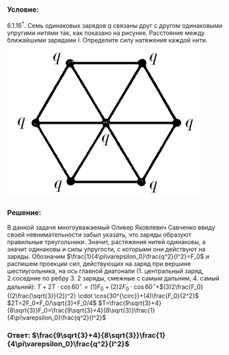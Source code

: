 ###  Условие: 

$6.1.16^*.$ Семь одинаковых зарядов $q$ связаны друг с другом одинаковыми упругими нитями так, как показано на рисунке. Расстояние между ближайшими зарядами $l$. Определите силу натяжения каждой нити. 

![|455x345, 67%](../../img/6.1.16/statement.png) 

###  Решение: 

В данной задаче многоуважаемый Оливер Яковлевич Савченко ввиду своей невнимательности забыл указать, что заряды образуют правильные треугольники. Значит, растяжения нитей одинаковы, а значит одинаковы и силы упругости, с которыми они действуют на заряды. Обозначим $\frac{1}{4\pi\varepsilon_0}\frac{q^2}{l^2}=F_0$ и распишем проекции сил, действующих на заряд при вершине шестиугольника, на ось главной диагонали (1. центральный заряд, 2.соседние по ребру 3. 2 заряды, смежные с самым дальним, 4. самый дальний): $T+2T \cdot \cos{60^{\circ}}=(1)F_0+(2)2F_0 \cdot \cos{60^{\circ}}+$$(3)2\frac{F_0}{(2\frac{\sqrt{3}}{2})^2} \cdot \cos{30^{\circ}}+(4)\frac{F_0}{2^2}$ $2T=2F_0+F_0/\sqrt{3}+F_0/4$ $T=\frac{9\sqrt{3}+4}{8\sqrt{3}}F_0=\frac{9\sqrt{3}+4}{8\sqrt{3}}\frac{1}{4\pi\varepsilon_0}\frac{q^2}{l^2}$ 

###  Ответ: $\frac{9\sqrt{3}+4}{8\sqrt{3}}\frac{1}{4\pi\varepsilon_0}\frac{q^2}{l^2}$ 
